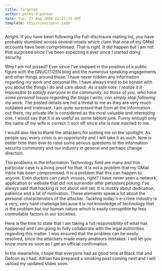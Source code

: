 ```yaml
---
title: Targeted
author: petko-d-petkov
date: Tue, 12 Aug 2008 22:21:34 GMT
template: this/views/post.jade
---
```


Alright. If you have been following the Full-disclosure mailing list, you have probably stumbled across several emails which claim that one of my GMail accounts have been compromised. That is right. It did happen but I am not that surprised since I've been expecting it ever since I started doing security.

Why I am not pissed? Ever since I've stepped in the position of a public figure with the GNUCITIZEN blog and the numerous speaking engagements and other things around those, I have never hidden any information regarding my work and personal life. I have always tried to be honest with you about the things I do and care about. _As a side note: I realize it it impossible to satisfy everyone in the community, so those of you, who have some personal issues regarding the blogs I write, can simply stop following my work._ The posted details are not a threat to me as they are very much outdated and irrelevant. I am quite surprised that from all the information out there, my private life is considered as the most valuable and interesting one. I would say that it is as useful as some tabloid junk. Funny enough only the name of my wife is correct :) sort off since she is now married to me.

I would also like to thank the attackers for putting me on the spotlight. As people say, every crisis is an opportunity and I will take it as such. Now is better time then ever to raise some serious questions to the information security community and our industry in general and perhaps change direction.

The problems in the Information Technology field are many and this particular case is a living proof for that. It is not a problem that my GMail inbox has been compromised. It is a problem that this can happen to anyone. Even doctors can catch viruses, right? I have never seen a network, application or website that did not surrender after persistent poking. I've always said that hacking is not about skill set. It is mostly about dedication, patience and a lot of motivation. These elements speak a lot about the personal characteristics of the attacker. Tackling today's e-crime industry is a very, very hard challenge because it is not knowledge of technology that is the problem but our human nature which is easily corruptible by less controllable factors in our societies.

Here is the time to state that I am taking a full responsibility of what has happened and I am going to fully collaborate with the legal authorities regarding this matter. I was ensured that the problem can be easily resolved, since the attackers made many amateurs mistakes. I will let you know more as soon as I get an official confirmation.

In the meanwhile, I hope that everyone had as good time at Black Hat and Defcon as I had. Adrian has prepared a smoking post coming next and I will upload my updated slides soon.
